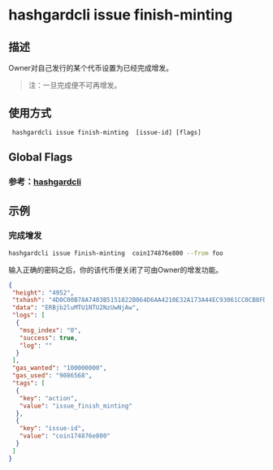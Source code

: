 # hashgardcli issue finish-minting 

## 描述
Owner对自己发行的某个代币设置为已经完成增发。

>注：一旦完成便不可再增发。

## 使用方式
```
 hashgardcli issue finish-minting  [issue-id] [flags]
```
## Global Flags

 ### 参考：[hashgardcli](../README.md)

## 示例

### 完成增发
```bash
hashgardcli issue finish-minting  coin174876e800 --from foo
```
输入正确的密码之后，你的该代币便关闭了可由Owner的增发功能。
```json
{
 "height": "4952",
 "txhash": "4D0C00B78A7403B5151822B064D6AA4210E32A173A44EC93061CC0CB8FD6DA43",
 "data": "ERBjb2luMTU1NTU2NzUwNjAw",
 "logs": [
  {
   "msg_index": "0",
   "success": true,
   "log": ""
  }
 ],
 "gas_wanted": "100000000",
 "gas_used": "9086568",
 "tags": [
  {
   "key": "action",
   "value": "issue_finish_minting"
  },
  {
   "key": "issue-id",
   "value": "coin174876e800"
  }
 ]
}
```
